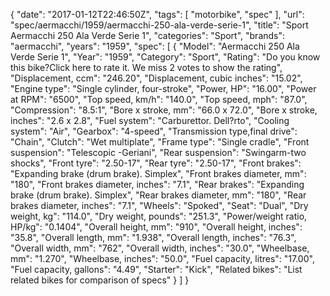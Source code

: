 {
    "date": "2017-01-12T22:46:50Z",
    "tags": [
        "motorbike",
        "spec"
    ],
    "url": "spec\/aermacchi\/1959\/aermacchi-250-ala-verde-serie-1",
    "title": "Sport Aermacchi 250 Ala Verde Serie 1",
    "categories": "Sport",
    "brands": "aermacchi",
    "years": "1959",
    "spec": [
        {
            "Model": "Aermacchi 250 Ala Verde Serie 1",
            "Year": "1959",
            "Category": "Sport",
            "Rating": "Do you know this bike?Click here to rate it. We miss 2 votes to show the rating",
            "Displacement, ccm": "246.20",
            "Displacement, cubic inches": "15.02",
            "Engine type": "Single cylinder, four-stroke",
            "Power, HP": "16.00",
            "Power at RPM": "6500",
            "Top speed, km\/h": "140.0",
            "Top speed, mph": "87.0",
            "Compression": "8.5:1",
            "Bore x stroke, mm": "66.0 x 72.0",
            "Bore x stroke, inches": "2.6 x 2.8",
            "Fuel system": "Carburettor. Dell?rto",
            "Cooling system": "Air",
            "Gearbox": "4-speed",
            "Transmission type,final drive": "Chain",
            "Clutch": "Wet multiplate",
            "Frame type": "Single cradle",
            "Front suspension": "Telescopic -Geriani",
            "Rear suspension": "Swingarm-two shocks",
            "Front tyre": "2.50-17",
            "Rear tyre": "2.50-17",
            "Front brakes": "Expanding brake (drum brake). Simplex",
            "Front brakes diameter, mm": "180",
            "Front brakes diameter, inches": "7.1",
            "Rear brakes": "Expanding brake (drum brake). Simplex",
            "Rear brakes diameter, mm": "180",
            "Rear brakes diameter, inches": "7.1",
            "Wheels": "Spoked",
            "Seat": "Dual",
            "Dry weight, kg": "114.0",
            "Dry weight, pounds": "251.3",
            "Power\/weight ratio, HP\/kg": "0.1404",
            "Overall height, mm": "910",
            "Overall height, inches": "35.8",
            "Overall length, mm": "1.938",
            "Overall length, inches": "76.3",
            "Overall width, mm": "762",
            "Overall width, inches": "30.0",
            "Wheelbase, mm": "1.270",
            "Wheelbase, inches": "50.0",
            "Fuel capacity, litres": "17.00",
            "Fuel capacity, gallons": "4.49",
            "Starter": "Kick",
            "Related bikes": "List related bikes for comparison of specs"
        }
    ]
}